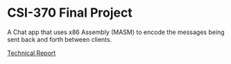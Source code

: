 # CSI-370 Final Project

A Chat app that uses x86 Assembly (MASM) to encode the messages being sent back and forth between clients. 

[Technical Report](https://drive.google.com/file/d/1werbnpcc_-1TNfJmSJPtjyiqd4k8iHpQ/view?usp=sharing)
